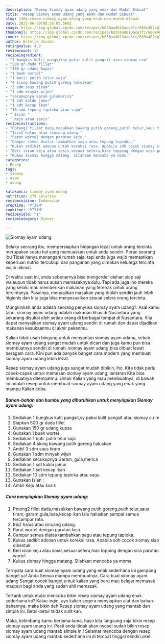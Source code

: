 ```yaml
---
description: "Resep Siomay ayam udang yang enak dan Mudah Dibuat"
title: "Resep Siomay ayam udang yang enak dan Mudah Dibuat"
slug: 1384-resep-siomay-ayam-udang-yang-enak-dan-mudah-dibuat
date: 2021-06-30T08:50:05.568Z
image: https://img-global.cpcdn.com/recipes/b030aa8610ace3fc/680x482cq70/siomay-ayam-udang-foto-resep-utama.jpg
thumbnail: https://img-global.cpcdn.com/recipes/b030aa8610ace3fc/680x482cq70/siomay-ayam-udang-foto-resep-utama.jpg
cover: https://img-global.cpcdn.com/recipes/b030aa8610ace3fc/680x482cq70/siomay-ayam-udang-foto-resep-utama.jpg
author: Estelle Jacobs
ratingvalue: 4.8
reviewcount: 12
recipeingredient:
- "1 bungkus kulit pangsitsy pakai kulit pangsit atau siomay crm"
- "500 gr dada fillet"
- "150 gr udang kupas"
- "1 buah wortel"
- "1 butir putih telur saja"
- "4 siung bawang putih goreng haluskan"
- "3 sdm saus tiram"
- "1 sdm minyak wijen"
- "secukupnya Garam gulamerica"
- "1 sdt kaldu jamur"
- "1 sdt kecap ikan"
- "10 sdm tepung tapioka atau sagu"
- " Isian "
- " Keju atau sosis"
recipeinstructions:
- "Potong2 fillet dada,masukkan bawang putih goreng,putih telur,saus tiram, garam,gula,lada,kecap ikan lalu haluskan sampai semua tercampur rata."
- "Iris2 halus atau cincang udang."
- "Parut wortel dengan parutan keju."
- "Campur semua diatas tambahkan sagu atau tepung tapioka."
- "Kukus sedikit adonan untuk koreksi rasa. Apabila sdh cocok siomay siap dibentuk."
- "Beri isian keju atau sosis,sesuai selera,hias topping dengan sisa parutan wortel."
- "Kukus siomay hingga matang. Silahkan mencoba ya moms."
categories:
- Resep
tags:
- siomay
- ayam
- udang

katakunci: siomay ayam udang 
nutrition: 279 calories
recipecuisine: Indonesian
preptime: "PT36M"
cooktime: "PT31M"
recipeyield: "1"
recipecategory: Dinner

---
```



![Siomay ayam udang](https://img-global.cpcdn.com/recipes/b030aa8610ace3fc/680x482cq70/siomay-ayam-udang-foto-resep-utama.jpg)

Selaku seorang ibu, mempersiapkan hidangan lezat untuk orang tercinta merupakan suatu hal yang memuaskan untuk anda sendiri. Peran seorang ibu Tidak hanya menangani rumah saja, tapi anda juga wajib memastikan keperluan nutrisi tercukupi dan panganan yang dimakan keluarga tercinta wajib nikmat.

Di waktu  saat ini, anda sebenarnya bisa mengorder olahan siap saji walaupun tidak harus susah memasaknya dulu. Tapi ada juga lho mereka yang selalu mau memberikan makanan yang terenak untuk orang tercintanya. Pasalnya, menyajikan masakan yang diolah sendiri jauh lebih higienis dan kita juga bisa menyesuaikan sesuai selera orang tercinta. 



Mungkinkah anda adalah seorang penyuka siomay ayam udang?. Asal kamu tahu, siomay ayam udang adalah makanan khas di Nusantara yang sekarang disukai oleh setiap orang di berbagai tempat di Nusantara. Kita dapat menyajikan siomay ayam udang sendiri di rumah dan dapat dijadikan makanan kesukaanmu di akhir pekanmu.

Kalian tidak usah bingung untuk menyantap siomay ayam udang, sebab siomay ayam udang sangat mudah untuk dicari dan juga kamu pun bisa membuatnya sendiri di rumah. siomay ayam udang bisa dibuat lewat beragam cara. Kini pun ada banyak banget cara modern yang membuat siomay ayam udang lebih lezat.

Resep siomay ayam udang juga sangat mudah dibikin, lho. Kita tidak perlu capek-capek untuk memesan siomay ayam udang, lantaran Kita bisa membuatnya ditempatmu. Untuk Kalian yang mau membuatnya, di bawah ini adalah resep untuk membuat siomay ayam udang yang enak yang mampu Kalian coba.

<!--inarticleads1-->

##### Bahan-bahan dan bumbu yang dibutuhkan untuk menyiapkan Siomay ayam udang:

1. Sediakan 1 bungkus kulit pangsit,sy pakai kulit pangsit atau siomay c.r.m
1. Siapkan 500 gr dada fillet
1. Gunakan 150 gr udang kupas
1. Gunakan 1 buah wortel
1. Sediakan 1 butir putih telur saja
1. Sediakan 4 siung bawang putih goreng haluskan
1. Ambil 3 sdm saus tiram
1. Gunakan 1 sdm minyak wijen
1. Sediakan secukupnya Garam, gula,merica
1. Sediakan 1 sdt kaldu jamur
1. Sediakan 1 sdt kecap ikan
1. Sediakan 10 sdm tepung tapioka atau sagu
1. Gunakan  Isian :
1. Ambil  Keju atau sosis




<!--inarticleads2-->

##### Cara menyiapkan Siomay ayam udang:

1. Potong2 fillet dada,masukkan bawang putih goreng,putih telur,saus tiram, garam,gula,lada,kecap ikan lalu haluskan sampai semua tercampur rata.
1. Iris2 halus atau cincang udang.
1. Parut wortel dengan parutan keju.
1. Campur semua diatas tambahkan sagu atau tepung tapioka.
1. Kukus sedikit adonan untuk koreksi rasa. Apabila sdh cocok siomay siap dibentuk.
1. Beri isian keju atau sosis,sesuai selera,hias topping dengan sisa parutan wortel.
1. Kukus siomay hingga matang. Silahkan mencoba ya moms.




Ternyata cara buat siomay ayam udang yang enak sederhana ini gampang banget ya! Anda Semua mampu membuatnya. Cara buat siomay ayam udang Sangat cocok banget untuk kalian yang baru mau belajar memasak maupun bagi anda yang sudah ahli memasak.

Tertarik untuk mulai mencoba bikin resep siomay ayam udang enak sederhana ini? Kalau ingin, ayo kalian segera menyiapkan alat dan bahan-bahannya, maka bikin deh Resep siomay ayam udang yang mantab dan simple ini. Betul-betul taidak sulit kan. 

Maka, ketimbang kamu berlama-lama, hayo kita langsung saja bikin resep siomay ayam udang ini. Pasti anda tiidak akan nyesel sudah bikin resep siomay ayam udang mantab simple ini! Selamat mencoba dengan resep siomay ayam udang mantab sederhana ini di tempat tinggal sendiri,oke!.


